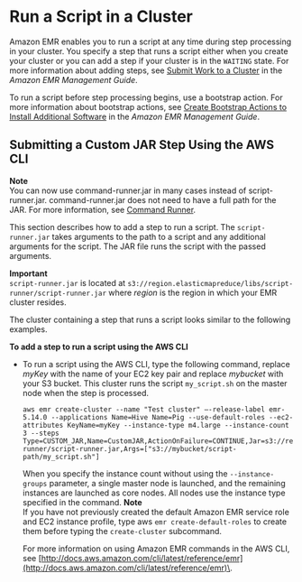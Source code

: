 # Run a Script in a Cluster<a name="emr-hadoop-script"></a>

Amazon EMR enables you to run a script at any time during step processing in your cluster\. You specify a step that runs a script either when you create your cluster or you can add a step if your cluster is in the `WAITING` state\. For more information about adding steps, see [Submit Work to a Cluster](http://docs.aws.amazon.com/emr/latest/ManagementGuide/AddingStepstoaJobFlow.html) in the *Amazon EMR Management Guide*\.

To run a script before step processing begins, use a bootstrap action\. For more information about bootstrap actions, see [Create Bootstrap Actions to Install Additional Software](http://docs.aws.amazon.com/emr/latest/ManagementGuide/emr-plan-bootstrap.html) in the *Amazon EMR Management Guide*\.

## Submitting a Custom JAR Step Using the AWS CLI<a name="emr-dev-cli-add-step-script"></a>

**Note**  
You can now use command\-runner\.jar in many cases instead of script\-runner\.jar\. command\-runner\.jar does not need to have a full path for the JAR\. For more information, see [Command Runner](emr-commandrunner.md)\.

This section describes how to add a step to run a script\. The `script-runner.jar` takes arguments to the path to a script and any additional arguments for the script\. The JAR file runs the script with the passed arguments\. 

**Important**  
`script-runner.jar` is located at `s3://region.elasticmapreduce/libs/script-runner/script-runner.jar` where *region* is the region in which your EMR cluster resides\.

The cluster containing a step that runs a script looks similar to the following examples\.

**To add a step to run a script using the AWS CLI**
+ To run a script using the AWS CLI, type the following command, replace *myKey* with the name of your EC2 key pair and replace *mybucket* with your S3 bucket\. This cluster runs the script `my_script.sh` on the master node when the step is processed\.

  ```
  aws emr create-cluster --name "Test cluster" –-release-label emr-5.14.0 --applications Name=Hive Name=Pig --use-default-roles --ec2-attributes KeyName=myKey --instance-type m4.large --instance-count 3 --steps Type=CUSTOM_JAR,Name=CustomJAR,ActionOnFailure=CONTINUE,Jar=s3://region.elasticmapreduce/libs/script-runner/script-runner.jar,Args=["s3://mybucket/script-path/my_script.sh"]
  ```

  When you specify the instance count without using the `--instance-groups` parameter, a single master node is launched, and the remaining instances are launched as core nodes\. All nodes use the instance type specified in the command\.
**Note**  
If you have not previously created the default Amazon EMR service role and EC2 instance profile, type aws `emr create-default-roles` to create them before typing the `create-cluster` subcommand\.

  For more information on using Amazon EMR commands in the AWS CLI, see [http://docs.aws.amazon.com/cli/latest/reference/emr](http://docs.aws.amazon.com/cli/latest/reference/emr)\.